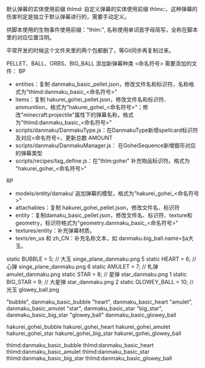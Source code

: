 
默认弹幕的实体使用前缀 thlmd:
自定义弹幕的实体使用前缀 thlmc:，这种弹幕的伤害判定是独立于默认弹幕进行的，需要手动定义。

供脚本使用的生物事件使用前缀："thlm:", 名称使用单词首字母简写，全称在脚本里的对应位置注明。

平常开发的时候这个文件夹里的两个包都删了，等Git同步再复制过来。

PELLET、BALL、ORBS、BIG_BALL
添加新弹幕种类 <命名符号> 需要添加的文件：
BP
+ entities：复制 danmaku_basic_pellet.json，修改文件名和标识符，名称格式为"thlmd:danmaku_basic_<命名符号>"
+ items：复制 hakurei_gohei_pellet.json，修改文件名和标识符、ammunition，格式为"hakurei_gohei_<命名符号>"；修改"minecraft:projectile"属性下的弹幕名称，格式为"thlmd:danmaku_basic_<命名符号>"
+ scripts/danmaku/DanmakuType.js：在DanmakuType新增spellcard标识符及对应<命名符号>，更新总数 AMOUNT
+ scripts/danmaku/DanmakuManager.js： 在GoheiSequence新增御币对应的弹幕类型
+ scripts/recipes/tag_define.js：在"thlm:gohei" 补充物品标识符。格式为 "hakurei_gohei_<命名符号>"

RP
+ models/entity/damaku/ 追加弹幕的模型，格式为"hakurei_gohei_<命名符号>"
+ attachables：复制 hakurei_gohei_pellet.json，修改文件名、标识符
+ entity：复制damaku_basic_pellet.json，修改文件名、标识符、texture和geometry，标识符格式为"geometry.danmaku_basic_<命名符号>"
+ textures/entity：补充弹幕材质。
+ texts/en_us 和 zh_CN：补充名称文本，如 danmaku.big_ball.name=§a大玉。

static BUBBLE      = 5;   // 大玉    singe_plane_danmaku.png 5
static HEART       = 6;   // 心弹    singe_plane_danmaku.png 6
static AMULET      = 7;   // 札弹    amulet_danmaku.png
static STAR        = 8;   // 星弹    star_danmaku.png 1
static BIG_STAR    = 9;   // 大星弹  star_danmaku.png 2
static GLOWEY_BALL = 10;  // 光玉    glowey_ball.png

"bubble", danmaku_basic_bubble
"heart",  danmaku_basic_heart
"amulet", danmaku_basic_amulet
"star",   danmaku_basic_star
"big_star",  danmaku_basic_big_star
"glowey_ball"  danmaku_basic_glowey_ball

hakurei_gohei_bubble
hakurei_gohei_heart
hakurei_gohei_amulet
hakurei_gohei_star
hakurei_gohei_big_star
hakurei_gohei_glowey_ball

thlmd:danmaku_basic_bubble
thlmd:danmaku_basic_heart
thlmd:danmaku_basic_amulet
thlmd:danmaku_basic_star
thlmd:danmaku_basic_big_star
thlmd:danmaku_basic_glowey_ball
